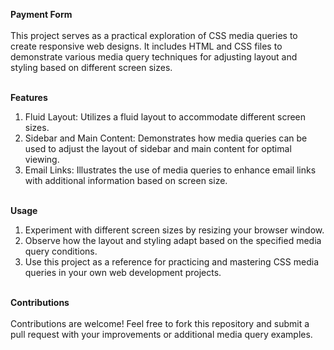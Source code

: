 **Payment Form**<br/><br/>
This project serves as a practical exploration of CSS media queries to create responsive web designs. It includes HTML and CSS files to demonstrate various media query techniques for adjusting layout and styling based on different screen sizes.<br/>

<br/>**Features**<br/>
1. Fluid Layout: Utilizes a fluid layout to accommodate different screen sizes.<br/>
2. Sidebar and Main Content: Demonstrates how media queries can be used to adjust the layout of sidebar and main content for optimal viewing.<br/>
3. Email Links: Illustrates the use of media queries to enhance email links with additional information based on screen size.<br/>

<br/>**Usage**<br/>
1. Experiment with different screen sizes by resizing your browser window.<br/>
2. Observe how the layout and styling adapt based on the specified media query conditions.<br/>
3. Use this project as a reference for practicing and mastering CSS media queries in your own web development projects.<br/>

<br/>**Contributions**<br/><br/>
Contributions are welcome! Feel free to fork this repository and submit a pull request with your improvements or additional media query examples.
